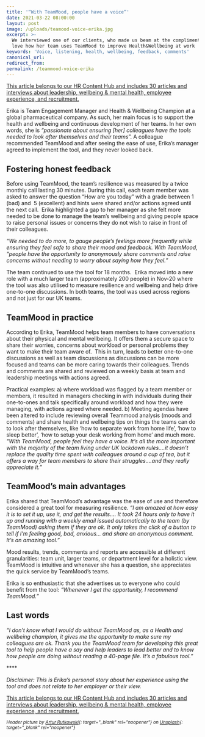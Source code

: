```yaml
---
title: '“With TeamMood, people have a voice”'
date: 2021-03-22 08:00:00
layout: post
image: /uploads/teamood-voice-erika.jpg
excerpt: >-
  We interviewed one of our clients, who made us beam at the compliments. We
  love how her team uses TeamMood to improve Health&Wellbeing at work
keywords: 'Voice, listening, health, wellbeing, feedback, comments'
canonical_url:
redirect_from:
permalink: /teammood-voice-erika
---
```


<section class="hub-content-link">
  <a href="https://www.teammood.com/en/hub/hr-hub/">This article belongs to our <span>HR Content Hub</span> and includes 30 articles and interviews about leadership, wellbeing & mental health, employee experience, and recruitment.</a>
</section>

Erika is Team Engagement Manager and Health & Wellbeing Champion at a global pharmaceutical company. As such, her main focus is to support the health and wellbeing and continuous development of her teams. In her own words, she is *“passionate about ensuring \[her\] colleagues have the tools needed to look after themselves and their teams*”. A colleague recommended TeamMood and after seeing the ease of use, Erika’s manager agreed to implement the tool, and they never looked back.

## **Fostering honest feedback**

Before using TeamMood, the team’s resilience was measured by a twice monthly call lasting 30 minutes. During this call, each team member was asked to answer the question “How are you today” with a grade between 1 (bad) and&nbsp; 5 (excellent) and hints were shared and/or actions agreed until the next call.&nbsp; Erika highlighted a gap to her manager as she felt more needed to be done to manage the team’s wellbeing and giving people space to raise personal issues or concerns they do not wish to raise in front of their colleagues.&nbsp;

*“We needed to do more, to gauge people’s feelings more frequently while ensuring they feel safe to share their mood and feedback. With TeamMood, “people have the opportunity to anonymously share comments and raise concerns without needing to worry about saying how they feel.”*

The team continued to use the tool for 18 months.&nbsp; Erika moved into a new role with a much larger team (approximately 200 people) in Nov-20 where the tool was also utilised to measure resilience and wellbeing and help drive one-to-one discussions. In both teams, the tool was used across regions and not just for our UK teams.&nbsp;

## **TeamMood in practice**

According to Erika, TeamMood helps team members to have conversations about their physical and mental wellbeing. It offers them a secure space to share their worries, concerns about workload or personal problems they want to make their team aware of.&nbsp; This in turn, leads to better one-to-one discussions as well as team discussions as discussions can be more focused and teams can be more caring towards their colleagues. Trends and comments are shared and reviewed on a weekly basis at team and leadership meetings with actions agreed.

Practical examples: a) where workload was flagged by a team member or members, it resulted in managers checking in with individuals during their one-to-ones and talk specifically around workload and how they were managing, with actions agreed where needed. b) Meeting agendas have been altered to include reviewing overall Teammood analysis (moods and comments) and share health and wellbeing tips on things the teams can do to look after themselves, like ‘how to separate work from home life’, ‘how to sleep better’, ‘how to setup your desk working from home’ and much more. *"With TeamMood, people feel they have a voice. It’s all the more important with the majority of the team living under UK lockdown rules….it doesn’t replace the quality time spent with colleagues around a cup of tea, but it offers a way for team members to share their struggles….and they really appreciate it.”&nbsp;*

## **TeamMood’s main advantages**

Erika shared that TeamMood’s advantage was the ease of use and therefore considered a great tool for measuring resilience. *“I am amazed at how easy it is to set it up, use it, and get the results…. It took 24 hours only to have it up and running with a weekly email issued automatically to the team (by TeamMood) asking them if they are ok. It only takes the click of a button to tell if I’m feeling good, bad, anxious… and share an anonymous comment. It’s an amazing tool.”&nbsp;*

Mood results, trends, comments and reports are accessible at different granularities: team unit, larger teams, or department level for a holistic view. TeamMood is intuitive and whenever she has a question, she appreciates the quick service by TeamMood’s teams.

Erika is so enthusiastic that she advertises us to everyone who could benefit from the tool: *“Whenever I get the opportunity, I recommend TeamMood.”*&nbsp;

## **Last words&nbsp;**

*“I don’t know what I would do without TeamMood as, as a Health and wellbeing champion, it gives me the opportunity to make sure my colleagues are ok. Thank you the TeamMood team for developing this great tool to help people have a say and help leaders to lead better and to know how people are doing without reading a 40-page file. It’s a fabulous tool.”*

\*\*\*\*

*Disclaimer: This is Erika’s personal story about her experience using the tool and does not relate to her employer or their view.*

<style>div.a {
	text-align: center;
}</style>

<section class="hub-content-link hub-content-link-end">
  <a href="https://www.teammood.com/en/hub/hr-hub/">This article belongs to our <span>HR Content Hub</span> and includes 30 articles and interviews about leadership, wellbeing & mental health, employee experience, and recruitment.</a>
</section>

<small><em>Header picture by [Artur Rutkowski](https://unsplash.com/@alienowicz?utm_source=unsplash&amp;utm_medium=referral&amp;utm_content=creditCopyText){: target="_blank" rel="noopener"} on [Unsplash](/?utm_source=unsplash&amp;utm_medium=referral&amp;utm_content=creditCopyText){: target="_blank" rel="noopener"}</em></small>
